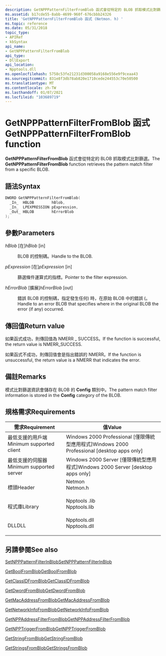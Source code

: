 ```yaml
---
description: GetNPPPatternFilterFromBlob 函式會從特定的 BLOB 抓取模式比對篩選。
ms.assetid: b17cde55-8abb-4699-960f-676cbbb24326
title: 'GetNPPPatternFilterFromBlob 函式 (Netmon. h) '
ms.topic: reference
ms.date: 05/31/2018
topic_type:
- APIRef
- kbSyntax
api_name:
- GetNPPPatternFilterFromBlob
api_type:
- DllExport
api_location:
- Npptools.dll
ms.openlocfilehash: 5758c53fe21231d300058a9168e556e9f9ceaa43
ms.sourcegitcommit: 831e8f3db78ab820e1710cede244553c70e50500
ms.translationtype: MT
ms.contentlocale: zh-TW
ms.lasthandoff: 01/07/2021
ms.locfileid: "103689719"
---
```

# <a name="getnpppatternfilterfromblob-function"></a><span data-ttu-id="3c8eb-103">GetNPPPatternFilterFromBlob 函式</span><span class="sxs-lookup"><span data-stu-id="3c8eb-103">GetNPPPatternFilterFromBlob function</span></span>

<span data-ttu-id="3c8eb-104">**GetNPPPatternFilterFromBlob** 函式會從特定的 BLOB 抓取模式比對篩選。</span><span class="sxs-lookup"><span data-stu-id="3c8eb-104">The **GetNPPPatternFilterFromBlob** function retrieves the pattern match filter from a specific BLOB.</span></span>

## <a name="syntax"></a><span data-ttu-id="3c8eb-105">語法</span><span class="sxs-lookup"><span data-stu-id="3c8eb-105">Syntax</span></span>


```C++
DWORD GetNPPPatternFilterFromBlob(
  _In_  HBLOB        hBlob,
  _In_  LPEXPRESSION pExpression,
  _Out_ HBLOB        hErrorBlob
);
```



## <a name="parameters"></a><span data-ttu-id="3c8eb-106">參數</span><span class="sxs-lookup"><span data-stu-id="3c8eb-106">Parameters</span></span>

<dl> <dt>

<span data-ttu-id="3c8eb-107">*hBlob* \[在\]</span><span class="sxs-lookup"><span data-stu-id="3c8eb-107">*hBlob* \[in\]</span></span>
</dt> <dd>

<span data-ttu-id="3c8eb-108">BLOB 的控制碼。</span><span class="sxs-lookup"><span data-stu-id="3c8eb-108">Handle to the BLOB.</span></span>

</dd> <dt>

<span data-ttu-id="3c8eb-109">*pExpression* \[在\]</span><span class="sxs-lookup"><span data-stu-id="3c8eb-109">*pExpression* \[in\]</span></span>
</dt> <dd>

<span data-ttu-id="3c8eb-110">篩選條件運算式的指標。</span><span class="sxs-lookup"><span data-stu-id="3c8eb-110">Pointer to the filter expression.</span></span>

</dd> <dt>

<span data-ttu-id="3c8eb-111">*hErrorBlob* \[擴展\]</span><span class="sxs-lookup"><span data-stu-id="3c8eb-111">*hErrorBlob* \[out\]</span></span>
</dt> <dd>

<span data-ttu-id="3c8eb-112">錯誤 BLOB 的控制碼，指定發生任何) 時，在原始 BLOB 中的錯誤 (。</span><span class="sxs-lookup"><span data-stu-id="3c8eb-112">Handle to an error BLOB that specifies where in the original BLOB the error (if any) occurred.</span></span>

</dd> </dl>

## <a name="return-value"></a><span data-ttu-id="3c8eb-113">傳回值</span><span class="sxs-lookup"><span data-stu-id="3c8eb-113">Return value</span></span>

<span data-ttu-id="3c8eb-114">如果函式成功，則傳回值為 NMERR \_ SUCCESS。</span><span class="sxs-lookup"><span data-stu-id="3c8eb-114">If the function is successful, the return value is NMERR\_SUCCESS.</span></span>

<span data-ttu-id="3c8eb-115">如果函式不成功，則傳回值會是指出錯誤的 NMERR。</span><span class="sxs-lookup"><span data-stu-id="3c8eb-115">If the function is unsuccessful, the return value is a NMERR that indicates the error.</span></span>

## <a name="remarks"></a><span data-ttu-id="3c8eb-116">備註</span><span class="sxs-lookup"><span data-stu-id="3c8eb-116">Remarks</span></span>

<span data-ttu-id="3c8eb-117">模式比對篩選資訊會儲存在 BLOB 的 **Config** 類別中。</span><span class="sxs-lookup"><span data-stu-id="3c8eb-117">The pattern match filter information is stored in the **Config** category of the BLOB.</span></span>

## <a name="requirements"></a><span data-ttu-id="3c8eb-118">規格需求</span><span class="sxs-lookup"><span data-stu-id="3c8eb-118">Requirements</span></span>



| <span data-ttu-id="3c8eb-119">需求</span><span class="sxs-lookup"><span data-stu-id="3c8eb-119">Requirement</span></span> | <span data-ttu-id="3c8eb-120">值</span><span class="sxs-lookup"><span data-stu-id="3c8eb-120">Value</span></span> |
|-------------------------------------|-----------------------------------------------------------------------------------------|
| <span data-ttu-id="3c8eb-121">最低支援的用戶端</span><span class="sxs-lookup"><span data-stu-id="3c8eb-121">Minimum supported client</span></span><br/> | <span data-ttu-id="3c8eb-122">Windows 2000 Professional \[僅限傳統型應用程式\]</span><span class="sxs-lookup"><span data-stu-id="3c8eb-122">Windows 2000 Professional \[desktop apps only\]</span></span><br/>                              |
| <span data-ttu-id="3c8eb-123">最低支援的伺服器</span><span class="sxs-lookup"><span data-stu-id="3c8eb-123">Minimum supported server</span></span><br/> | <span data-ttu-id="3c8eb-124">Windows 2000 Server \[僅限傳統型應用程式\]</span><span class="sxs-lookup"><span data-stu-id="3c8eb-124">Windows 2000 Server \[desktop apps only\]</span></span><br/>                                    |
| <span data-ttu-id="3c8eb-125">標頭</span><span class="sxs-lookup"><span data-stu-id="3c8eb-125">Header</span></span><br/>                   | <dl> <span data-ttu-id="3c8eb-126"><dt>Netmon</dt></span><span class="sxs-lookup"><span data-stu-id="3c8eb-126"><dt>Netmon.h</dt></span></span> </dl>     |
| <span data-ttu-id="3c8eb-127">程式庫</span><span class="sxs-lookup"><span data-stu-id="3c8eb-127">Library</span></span><br/>                  | <dl> <span data-ttu-id="3c8eb-128"><dt>Npptools .lib</dt></span><span class="sxs-lookup"><span data-stu-id="3c8eb-128"><dt>Npptools.lib</dt></span></span> </dl> |
| <span data-ttu-id="3c8eb-129">DLL</span><span class="sxs-lookup"><span data-stu-id="3c8eb-129">DLL</span></span><br/>                      | <dl> <span data-ttu-id="3c8eb-130"><dt>Npptools.dll</dt></span><span class="sxs-lookup"><span data-stu-id="3c8eb-130"><dt>Npptools.dll</dt></span></span> </dl> |



## <a name="see-also"></a><span data-ttu-id="3c8eb-131">另請參閱</span><span class="sxs-lookup"><span data-stu-id="3c8eb-131">See also</span></span>

<dl> <dt>

[<span data-ttu-id="3c8eb-132">SetNPPPatternFilterInBlob</span><span class="sxs-lookup"><span data-stu-id="3c8eb-132">SetNPPPatternFilterInBlob</span></span>](setnpppatternfilterinblob.md)
</dt> <dt>

[<span data-ttu-id="3c8eb-133">GetBoolFromBlob</span><span class="sxs-lookup"><span data-stu-id="3c8eb-133">GetBoolFromBlob</span></span>](getboolfromblob.md)
</dt> <dt>

[<span data-ttu-id="3c8eb-134">GetClassIDFromBlob</span><span class="sxs-lookup"><span data-stu-id="3c8eb-134">GetClassIDFromBlob</span></span>](getclassidfromblob.md)
</dt> <dt>

[<span data-ttu-id="3c8eb-135">GetDwordFromBlob</span><span class="sxs-lookup"><span data-stu-id="3c8eb-135">GetDwordFromBlob</span></span>](getdwordfromblob.md)
</dt> <dt>

[<span data-ttu-id="3c8eb-136">GetMacAddressFromBlob</span><span class="sxs-lookup"><span data-stu-id="3c8eb-136">GetMacAddressFromBlob</span></span>](getmacaddressfromblob.md)
</dt> <dt>

[<span data-ttu-id="3c8eb-137">GetNetworkInfoFromBlob</span><span class="sxs-lookup"><span data-stu-id="3c8eb-137">GetNetworkInfoFromBlob</span></span>](getnetworkinfofromblob.md)
</dt> <dt>

[<span data-ttu-id="3c8eb-138">GetNPPAddressFilterFromBlob</span><span class="sxs-lookup"><span data-stu-id="3c8eb-138">GetNPPAddressFilterFromBlob</span></span>](getnppaddressfilterfromblob.md)
</dt> <dt>

[<span data-ttu-id="3c8eb-139">GetNPPTriggerFromBlob</span><span class="sxs-lookup"><span data-stu-id="3c8eb-139">GetNPPTriggerFromBlob</span></span>](getnpptriggerfromblob.md)
</dt> <dt>

[<span data-ttu-id="3c8eb-140">GetStringFromBlob</span><span class="sxs-lookup"><span data-stu-id="3c8eb-140">GetStringFromBlob</span></span>](getstringfromblob.md)
</dt> <dt>

[<span data-ttu-id="3c8eb-141">GetStringsFromBlob</span><span class="sxs-lookup"><span data-stu-id="3c8eb-141">GetStringsFromBlob</span></span>](getstringsfromblob.md)
</dt> </dl>

 

 




